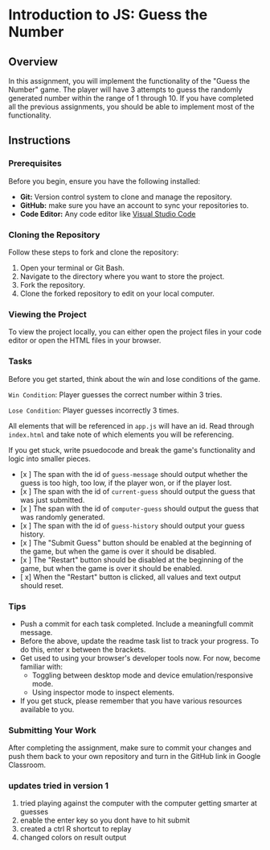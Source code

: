 # Introduction to JS: Guess the Number

## Overview
In this assignment, you will implement the functionality of the "Guess the Number" game. The player will have 3 attempts to guess the randomly generated number within the range of 1 through 10. If you have completed all the previous assignments, you should be able to implement most of the functionality.

## Instructions

### Prerequisites

Before you begin, ensure you have the following installed:

- **Git:** Version control system to clone and manage the repository.
- **GitHub:** make sure you have an account to sync your repositories to.
- **Code Editor:** Any code editor like [Visual Studio Code](https://code.visualstudio.com/)

### Cloning the Repository

Follow these steps to fork and clone the repository:

1. Open your terminal or Git Bash.
2. Navigate to the directory where you want to store the project.
3. Fork the repository.
4. Clone the forked repository to edit on your local computer.

### Viewing the Project

To view the project locally, you can either open the project files in your code editor or open the HTML files in your browser.

### Tasks
Before you get started, think about the win and lose conditions of the game.

`Win Condition`: Player guesses the correct number within 3 tries.

`Lose Condition`: Player guesses incorrectly 3 times.

All elements that will be referenced in `app.js` will have an id. Read through `index.html` and take note of which elements you will be referencing.

If you get stuck, write psuedocode and break the game's functionality and logic into smaller pieces.

- [x ] The span with the id of `guess-message` should output whether the guess is too high, too low, if the player won, or if the player lost.
- [x ] The span with the id of `current-guess` should output the guess that was just submitted.
- [x ] The span with the id of `computer-guess` should output the guess that was randomly generated.
- [x ] The span with the id of `guess-history` should output your guess history.
- [x ] The "Submit Guess" button should be enabled at the beginning of the game, but when the game is over it should be disabled.
- [x ] The "Restart" button should be disabled at the beginning of the game, but when the game is over it should be enabled.
- [ x] When the "Restart" button is clicked, all values and text output should reset.


### Tips
- Push a commit for each task completed. Include a meaningfull commit message.
- Before the above, update the readme task list to track your progress. To do this, enter x between the brackets.
- Get used to using your browser's developer tools now. For now, become familiar with: 
    - Toggling between desktop mode and device emulation/responsive mode.
    - Using inspector mode to inspect elements.
- If you get stuck, please remember that you have various resources available to you.


### Submitting Your Work

After completing the assignment, make sure to commit your changes and push them back to your own repository and turn in the GitHub link in Google Classroom.


### updates tried in version 1
1. tried playing against the computer with the computer getting smarter at guesses
2. enable the enter key so you dont have to hit submit
3. created a ctrl R shortcut to replay
4. changed colors on result output

